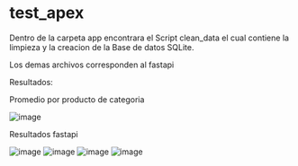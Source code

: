 # test_apex

Dentro de la carpeta app encontrara el Script clean_data el cual contiene la limpieza y la creacion de la Base de datos SQLite.

Los demas archivos corresponden al fastapi

Resultados:

Promedio por producto de categoria


![image](https://github.com/user-attachments/assets/af1692c8-fbbf-4f57-888c-be57db4c3a07)

Resultados fastapi

![image](https://github.com/user-attachments/assets/bdc2dd25-5353-4ab6-98a8-109310426cc9)
![image](https://github.com/user-attachments/assets/8b6a5a07-98c9-4869-aa91-6704860fc195)
![image](https://github.com/user-attachments/assets/9d14c551-ae39-470b-a7f6-a79dc56c11ff)
![image](https://github.com/user-attachments/assets/72cfe251-baf1-4488-9dd4-092032361a60)

